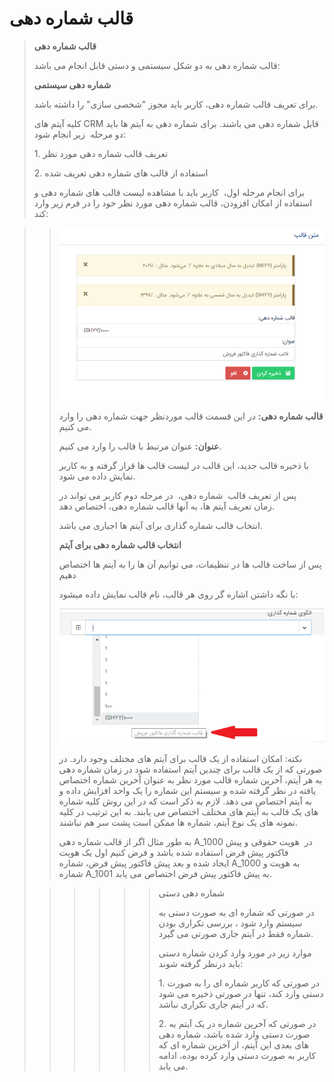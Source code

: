 # قالب شماره دهی

> **قالب شماره دهی**
> 
> قالب شماره دهی به دو شکل سیستمی و دستی قابل انجام می باشد:
> 
> **شماره دهی سیستمی**
> 
> برای تعریف قالب شماره دهی، کاربر باید مجوز "شخصی سازی" را داشته باشد.
> 
> کلیه آیتم های CRM قابل شماره دهی می باشند. برای شماره دهی به آیتم ها باید دو مرحله  زیر انجام شود:
> 
> 1\. تعریف قالب شماره دهی مورد نظر
> 
> 2\. استفاده از قالب های شماره دهی تعریف شده
> 
> برای انجام مرحله اول،  کاربر باید با مشاهده لیست قالب های شماره دهی و استفاده از امکان افزودن، قالب شماره دهی مورد نظر خود را در فرم زیر وارد کند: 

> > ![](NumberingTemplate/NumberingTemplate1.png)
> > 
> > **قالب شماره دهی:** در این قسمت قالب موردنظر جهت شماره دهی را وارد می کنیم.
> > 
> > **عنوان:** عنوان مرتبط با قالب را وارد می کنیم.
> > 
> > با ذخیره قالب جدید، این قالب در لیست قالب ها قرار گرفته و به کاربر نمایش داده می شود.
> > 
> > پس از تعریف قالب  شماره دهی،  در مرحله دوم کاربر می تواند در زمان تعریف آیتم ها، به آنها قالب شماره دهی، اختصاص دهد.
> > 
> > انتخاب قالب شماره گذاری برای آیتم ها اجباری می باشد. 
> > 
> > **انتخاب قالب شماره دهی برای آیتم**
> > 
> > پس از ساخت قالب ها در تنظیمات، می توانیم آن ها را به آیتم ها اختصاص دهیم
> > 
> > با نگه داشتن اشاره گر روی هر قالب، نام قالب نمایش داده میشود:
> > 
> > ![](NumberingTemplate/NumberingTemplate2.png)
> > 
> > نکته: امکان استفاده از یک قالب برای آیتم های مختلف وجود دارد. در صورتی که از یک قالب برای چندین آیتم استفاده شود در زمان شماره دهی به هر آیتم، آخرین شماره قالب مورد نظر به عنوان آخرین شماره اختصاص یافته در نظر گرفته شده و سیستم این شماره را یک واحد افزایش داده و به آیتم اختصاص می دهد. لازم به ذکر است که در این روش کلیه شماره های یک قالب به آیتم های مختلف اختصاص می یابند. به این ترتیب در کلیه نمونه های یک نوع آیتم، شماره ها ممکن است پشت سر هم نباشند. 
> > 
> > به طور مثال اگر از قالب شماره دهی A\_1000 در  هویت حقوقی و پیش فاکتور پیش فرض استفاده شده باشد و فرض کنیم اول یک هویت ایجاد شده و بعد پیش فاکتور پیش فرض، شماره A\_1000 به هویت و شماره A\_1001 به پیش فاکتور پیش فرض اختصاص می یابد.
> 
> > > > > > شماره دهی دستی
> > > > > > 
> > > > > > در صورتی که شماره ای به صورت دستی به سیستم وارد شود ، بررسی تکراری بودن شماره فقط در آیتم جاری صورتی می گیرد.
> > > > > > 
> > > > > > موارد زیر در مورد وارد کردن شماره دستی باید درنظر گرفته شوند:
> > > > > > 
> > > > > > 1\. در صورتی که کاربر شماره ای را به صورت دستی وارد کند، تنها در صورتی ذخیره می شود که در آیتم جاری تکراری نباشد.
> > > > > > 
> > > > > > 2\. در صورتی که آخرین شماره در یک آیتم به صورت دستی وارد شده باشد، شماره دهی های بعدی این آیتم، از آخرین شماره ای که کاربر به صورت دستی وارد کرده بوده، ادامه می یابد.
